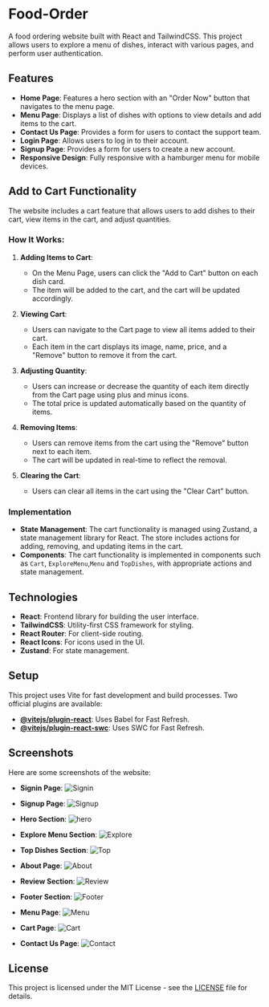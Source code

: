 # Food-Order

A food ordering website built with React and TailwindCSS. This project allows users to explore a menu of dishes, interact with various pages, and perform user authentication.

## Features

- **Home Page**: Features a hero section with an "Order Now" button that navigates to the menu page.
- **Menu Page**: Displays a list of dishes with options to view details and add items to the cart.
- **Contact Us Page**: Provides a form for users to contact the support team.
- **Login Page**: Allows users to log in to their account.
- **Signup Page**: Provides a form for users to create a new account.
- **Responsive Design**: Fully responsive with a hamburger menu for mobile devices.

## Add to Cart Functionality

The website includes a cart feature that allows users to add dishes to their cart, view items in the cart, and adjust quantities. 

### How It Works:

1. **Adding Items to Cart**:
    - On the Menu Page, users can click the "Add to Cart" button on each dish card.
    - The item will be added to the cart, and the cart will be updated accordingly.

2. **Viewing Cart**:
    - Users can navigate to the Cart page to view all items added to their cart.
    - Each item in the cart displays its image, name, price, and a "Remove" button to remove it from the cart.

3. **Adjusting Quantity**:
    - Users can increase or decrease the quantity of each item directly from the Cart page using plus and minus icons.
    - The total price is updated automatically based on the quantity of items.

4. **Removing Items**:
    - Users can remove items from the cart using the "Remove" button next to each item.
    - The cart will be updated in real-time to reflect the removal.

5. **Clearing the Cart**:
    - Users can clear all items in the cart using the "Clear Cart" button.

### Implementation

- **State Management**: The cart functionality is managed using Zustand, a state management library for React. The store includes actions for adding, removing, and updating items in the cart.
- **Components**: The cart functionality is implemented in components such as `Cart`, `ExploreMenu`,`Menu` and `TopDishes`, with appropriate actions and state management.

## Technologies

- **React**: Frontend library for building the user interface.
- **TailwindCSS**: Utility-first CSS framework for styling.
- **React Router**: For client-side routing.
- **React Icons**: For icons used in the UI.
- **Zustand**: For state management.

## Setup

This project uses Vite for fast development and build processes. Two official plugins are available:

- **[@vitejs/plugin-react](https://github.com/vitejs/vite-plugin-react/blob/main/packages/plugin-react/README.md)**: Uses Babel for Fast Refresh.
- **[@vitejs/plugin-react-swc](https://github.com/vitejs/vite-plugin-react-swc)**: Uses SWC for Fast Refresh.



## Screenshots

Here are some screenshots of the website:

- **Signin Page**:
    ![Signin](https://github.com/user-attachments/assets/5a02256c-0a72-471e-aa99-ea3d39bbc635)
- **Signup Page**:
    ![Signup](https://github.com/user-attachments/assets/d529dac0-bb94-4a9e-ad26-b17e9a46bc06)
- **Hero Section**:
    ![hero](https://github.com/user-attachments/assets/c3aeef63-b084-4ad5-a9e0-38bdd27049ca)
- **Explore Menu Section**:
    ![Explore](https://github.com/user-attachments/assets/2a4d8d1d-dab3-497b-a1e7-a85621121470)
- **Top Dishes Section**:
    ![Top](https://github.com/user-attachments/assets/a41f9582-83a1-4f2e-98d5-bc7a2cec03ca)
- **About Page**:
    ![About](https://github.com/user-attachments/assets/5619f006-1683-41fc-be8c-b295a87b24ee)
- **Review Section**:
    ![Review](https://github.com/user-attachments/assets/784ec39a-879a-43eb-a97a-eb71464ff124)
- **Footer Section**:
    ![Footer](https://github.com/user-attachments/assets/7d7ea589-7d06-442f-b0c5-9e1d47eea6cf)
- **Menu Page**:
    ![Menu](https://github.com/user-attachments/assets/b5abe85a-403c-4b00-9d2a-ac5054d37269)

 - **Cart Page**:
       ![Cart](https://github.com/user-attachments/assets/24ccaa2c-0783-43fd-8db2-42c72e3f13ed)

- **Contact Us Page**:
    ![Contact](https://github.com/user-attachments/assets/8aaf7175-5047-484c-8432-b26cfa51497e)

## License

This project is licensed under the MIT License - see the [LICENSE](LICENSE) file for details.
